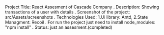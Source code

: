 Project Title: React Assesment of Cascade Company
.
Description: Showing transactions of a user with details
.
Screenshot of the project: src/Assets/screenshots
.
Technologies Used:
1.Ui library: Antd,
2.State Managment: Recoil
.
For run the project just need to install node_modules: "npm install"
.
Status: just an assesment.(completed)
